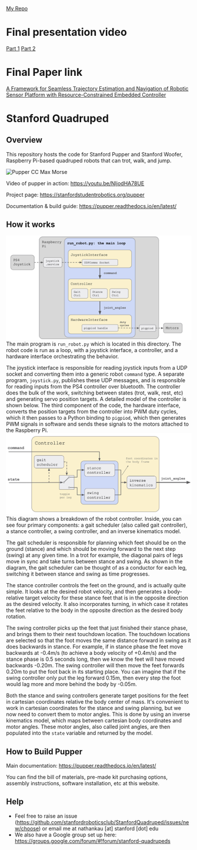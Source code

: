 [My Repo](https://github.com/grussdorian/quadruped)

# Final presentation video
[Part 1](https://youtu.be/GLVumrYQS3o)
[Part 2](https://youtu.be/F0bNzEO_wMU)

# Final Paper link

[A Framework for Seamless Trajectory Estimation and Navigation of Robotic Sensor Platform with Resource-Constrained Embedded Controller](https://ieeexplore.ieee.org/abstract/document/10324982)

# Stanford Quadruped

## Overview
This repository hosts the code for Stanford Pupper and Stanford Woofer, Raspberry Pi-based quadruped robots that can trot, walk, and jump. 

![Pupper CC Max Morse](https://live.staticflickr.com/65535/49614690753_78edca83bc_4k.jpg)

Video of pupper in action: https://youtu.be/NIjodHA78UE

Project page: https://stanfordstudentrobotics.org/pupper

Documentation & build guide: https://pupper.readthedocs.io/en/latest/

## How it works
![Overview diagram](imgs/diagram1.jpg)
The main program is ```run_robot.py``` which is located in this directory. The robot code is run as a loop, with a joystick interface, a controller, and a hardware interface orchestrating the behavior. 

The joystick interface is responsible for reading joystick inputs from a UDP socket and converting them into a generic robot ```command``` type. A separate program, ```joystick.py```, publishes these UDP messages, and is responsible for reading inputs from the PS4 controller over bluetooth. The controller does the bulk of the work, switching between states (trot, walk, rest, etc) and generating servo position targets. A detailed model of the controller is shown below. The third component of the code, the hardware interface, converts the position targets from the controller into PWM duty cycles, which it then passes to a Python binding to ```pigpiod```, which then generates PWM signals in software and sends these signals to the motors attached to the Raspberry Pi.
![Controller diagram](imgs/diagram2.jpg)
This diagram shows a breakdown of the robot controller. Inside, you can see four primary components: a gait scheduler (also called gait controller), a stance controller, a swing controller, and an inverse kinematics model. 

The gait scheduler is responsible for planning which feet should be on the ground (stance) and which should be moving forward to the next step (swing) at any given time. In a trot for example, the diagonal pairs of legs move in sync and take turns between stance and swing. As shown in the diagram, the gait scheduler can be thought of as a conductor for each leg, switching it between stance and swing as time progresses. 

The stance controller controls the feet on the ground, and is actually quite simple. It looks at the desired robot velocity, and then generates a body-relative target velocity for these stance feet that is in the opposite direction as the desired velocity. It also incorporates turning, in which case it rotates the feet relative to the body in the opposite direction as the desired body rotation. 

The swing controller picks up the feet that just finished their stance phase, and brings them to their next touchdown location. The touchdown locations are selected so that the foot moves the same distance forward in swing as it does backwards in stance. For example, if in stance phase the feet move backwards at -0.4m/s (to achieve a body velocity of +0.4m/s) and the stance phase is 0.5 seconds long, then we know the feet will have moved backwards -0.20m. The swing controller will then move the feet forwards 0.20m to put the foot back in its starting place. You can imagine that if the swing controller only put the leg forward 0.15m, then every step the foot would lag more and more behind the body by -0.05m. 

Both the stance and swing controllers generate target positions for the feet in cartesian coordinates relative the body center of mass. It's convenient to work in cartesian coordinates for the stance and swing planning, but we now need to convert them to motor angles. This is done by using an inverse kinematics model, which maps between cartesian body coordinates and motor angles. These motor angles, also called joint angles, are then populated into the ```state``` variable and returned by the model. 


## How to Build Pupper
Main documentation: https://pupper.readthedocs.io/en/latest/

You can find the bill of materials, pre-made kit purchasing options, assembly instructions, software installation, etc at this website.


## Help
- Feel free to raise an issue (https://github.com/stanfordroboticsclub/StanfordQuadruped/issues/new/choose) or email me at nathankau [at] stanford [dot] edu
- We also have a Google group set up here: https://groups.google.com/forum/#!forum/stanford-quadrupeds

